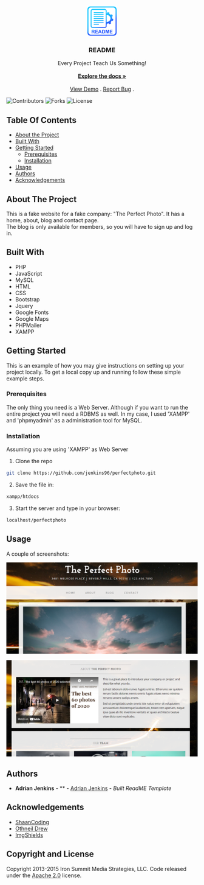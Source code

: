<br/>
<p align="center">
  <a href="https://github.com/jenkins96/perfectphoto">
    <img src="img/logo.png" alt="Logo" width="80" height="80">
  </a>

  <h3 align="center">README</h3>

  <p align="center">
    Every Project Teach Us Something!
    <br/>
    <br/>
    <a href="https://github.com/jenkins96/perfectphoto"><strong>Explore the docs »</strong></a>
    <br/>
    <br/>
    <a href="https://github.com/jenkins96/perfectphoto">View Demo</a>
    .
    <a href="https://github.com/jenkins96/perfectphoto/issues">Report Bug</a>
    .
  </p>
</p>

![Contributors](https://img.shields.io/github/contributors/jenkins96/perfectphoto?color=dark-green) ![Forks](https://img.shields.io/github/forks/jenkins96/perfectphoto?style=social) ![License](https://img.shields.io/github/license/jenkins96/perfectphoto) 

## Table Of Contents

* [About the Project](#about-the-project)
* [Built With](#built-with)
* [Getting Started](#getting-started)
  * [Prerequisites](#prerequisites)
  * [Installation](#installation)
* [Usage](#usage)
* [Authors](#authors)
* [Acknowledgements](#acknowledgements)

## About The Project

This is a fake website for a fake company: "The Perfect Photo". It has a home, about, blog and contact page.  
The blog is only available for members, so you will have to sign up and log in.

## Built With

* PHP
* JavaScript
* MySQL
* HTML
* CSS
* Bootstrap
* Jquery
* Google Fonts
* Google Maps
* PHPMailer
* XAMPP


## Getting Started

This is an example of how you may give instructions on setting up your project locally.
To get a local copy up and running follow these simple example steps.

### Prerequisites

The only thing you need is a Web Server. Although if you want to run the entire project you will need a RDBMS as well. In my case, I used 'XAMPP' and 'phpmyadmin' as a administration tool for MySQL.  

### Installation
Assuming you are using 'XAMPP' as Web Server

1. Clone the repo

```sh
git clone https://github.com/jenkins96/perfectphoto.git
```
2. Save the file in:

```sh
xampp/htdocs
```
3. Start the server and type in your browser:

```sh
localhost/perfectphoto
```

## Usage

A couple of screenshots:

![Home View](/img/homeSS.png "Home View")  
  
![About View](/img/aboutSS.png "About View")

## Authors

* **Adrian Jenkins** - ** - [Adrian Jenkins](https://github.com/jenkins96) - *Built ReadME Template*

## Acknowledgements

* [ShaanCoding](https://github.com/ShaanCoding/)
* [Othneil Drew](https://github.com/othneildrew/Best-README-Template)
* [ImgShields](https://shields.io/)


## Copyright and License

Copyright 2013-2015 Iron Summit Media Strategies, LLC. Code released under the [Apache 2.0](https://github.com/IronSummitMedia/startbootstrap-business-casual/blob/gh-pages/LICENSE) license.